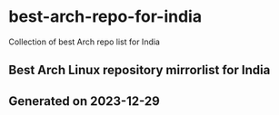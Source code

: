 # best-arch-repo-for-india
Collection of best Arch repo list for India


##
## Best Arch Linux repository mirrorlist for India
## Generated on 2023-12-29
##


